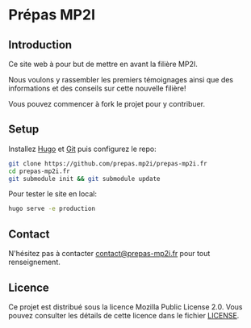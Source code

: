 # Prépas MP2I

## Introduction

Ce site web à pour but de mettre en avant la filière MP2I.

Nous voulons y rassembler les premiers témoignages ainsi que des informations et des conseils sur cette nouvelle filière!

Vous pouvez commencer à fork le projet pour y contribuer.

## Setup

Installez [Hugo](https://gohugo.io/getting-started/installing/) et [Git](https://git-scm.com/book/fr/v2/D%C3%A9marrage-rapide-Installation-de-Git) puis configurez le repo:

```sh
git clone https://github.com/prepas.mp2i/prepas-mp2i.fr
cd prepas-mp2i.fr
git submodule init && git submodule update
```

Pour tester le site en local:

```sh
hugo serve -e production
```

## Contact

N'hésitez pas à contacter [contact@prepas-mp2i.fr](mailto:contact@prepas-mp2i.fr) pour tout renseignement.

## Licence
Ce projet est distribué sous la licence Mozilla Public License 2.0. Vous pouvez consulter les détails de cette licence dans le fichier [LICENSE](https://github.com/prepas-mp2i/prepas-mp2i.fr/blob/gohugo/LICENSE).
